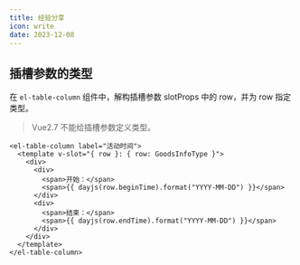 ```yaml
---
title: 经验分享
icon: write
date: 2023-12-08
---
```


## 插槽参数的类型

在 `el-table-column` 组件中，解构插槽参数 slotProps 中的 row，并为 row 指定类型。

> Vue2.7 不能给插槽参数定义类型。

```vue
<el-table-column label="活动时间">
  <template v-slot="{ row }: { row: GoodsInfoType }">
    <div>
      <div>
        <span>开始：</span>
        <span>{{ dayjs(row.beginTime).format("YYYY-MM-DD") }}</span>
      </div>
      <div>
        <span>结束：</span>
        <span>{{ dayjs(row.endTime).format("YYYY-MM-DD") }}</span>
      </div>
    </div>
  </template>
</el-table-column>
```
